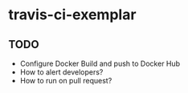 # travis-ci-exemplar

## TODO
- Configure Docker Build and push to Docker Hub
- How to alert developers? 
- How to run on pull request?